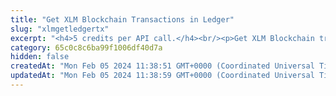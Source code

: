 ```yaml
---
title: "Get XLM Blockchain Transactions in Ledger"
slug: "xlmgetledgertx"
excerpt: "<h4>5 credits per API call.</h4><br/><p>Get XLM Blockchain transactions in the ledger.</p>"
category: 65c0c8c6ba99f1006df40d7a
hidden: false
createdAt: "Mon Feb 05 2024 11:38:51 GMT+0000 (Coordinated Universal Time)"
updatedAt: "Mon Feb 05 2024 11:38:59 GMT+0000 (Coordinated Universal Time)"
---
```

